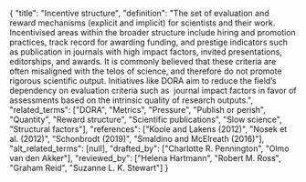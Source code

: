 {
    "title": "Incentive structure",
    "definition": "The set of evaluation and reward mechanisms (explicit and implicit) for scientists and their work. Incentivised areas within the broader structure include hiring and promotion practices, track record for awarding funding, and prestige indicators such as publication in journals with high impact factors, invited presentations, editorships, and awards. It is commonly believed that these criteria are often misaligned with the telos of science, and therefore do not promote rigorous scientific output. Initiatives like DORA aim to reduce the field’s dependency on evaluation criteria such as  journal impact factors in favor of assessments based on the intrinsic quality of research outputs.",
    "related_terms": ["DORA", "Metrics", "Pressure", "Publish or perish", "Quantity", "Reward structure", "Scientific publications", "Slow science", "Structural factors"],
    "references": ["Koole and Lakens (2012)", "Nosek et al. (2012)", "Schonbrodt (2019)", "Smaldino and McElreath (2016)"],
    "alt_related_terms": [null],
    "drafted_by": ["Charlotte R. Pennington", "Olmo van den Akker"],
    "reviewed_by": ["Helena Hartmann", "Robert M. Ross", "Graham Reid", "Suzanne L. K. Stewart"]
  }
